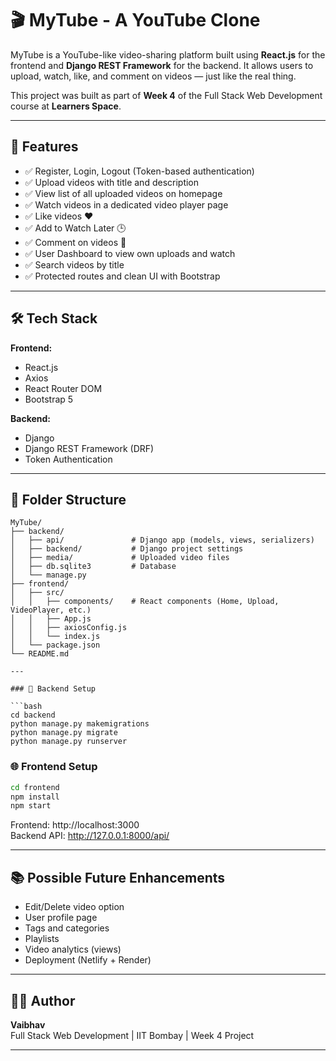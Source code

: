 
# 🎬 MyTube - A YouTube Clone

MyTube is a YouTube-like video-sharing platform built using **React.js** for the frontend and **Django REST Framework** for the backend. It allows users to upload, watch, like, and comment on videos — just like the real thing.

This project was built as part of **Week 4** of the Full Stack Web Development course at **Learners Space**.

---

## 🚀 Features

- ✅ Register, Login, Logout (Token-based authentication)
- ✅ Upload videos with title and description
- ✅ View list of all uploaded videos on homepage
- ✅ Watch videos in a dedicated video player page
- ✅ Like videos ❤️
- ✅ Add to Watch Later 🕒
- ✅ Comment on videos 💬
- ✅ User Dashboard to view own uploads and watch
- ✅ Search videos by title
- ✅ Protected routes and clean UI with Bootstrap

---

## 🛠 Tech Stack

**Frontend:**
- React.js
- Axios
- React Router DOM
- Bootstrap 5

**Backend:**
- Django
- Django REST Framework (DRF)
- Token Authentication

---

## 📁 Folder Structure

```
MyTube/
├── backend/
│   ├── api/               # Django app (models, views, serializers)
│   ├── backend/           # Django project settings
│   ├── media/             # Uploaded video files
│   ├── db.sqlite3         # Database
│   └── manage.py
├── frontend/
│   ├── src/
│   │   ├── components/    # React components (Home, Upload, VideoPlayer, etc.)
│   │   ├── App.js
│   │   ├── axiosConfig.js
│   │   └── index.js
│   └── package.json
└── README.md              

---

### 🐍 Backend Setup

```bash
cd backend
python manage.py makemigrations
python manage.py migrate
python manage.py runserver
```

### 🌐 Frontend Setup

```bash
cd frontend
npm install
npm start
```

Frontend: http://localhost:3000  
Backend API: http://127.0.0.1:8000/api/

---


## 📚 Possible Future Enhancements

- Edit/Delete video option
- User profile page
- Tags and categories
- Playlists
- Video analytics (views)
- Deployment (Netlify + Render)

---

## 🧑‍💻 Author

**Vaibhav**  
Full Stack Web Development | IIT Bombay | Week 4 Project

---
